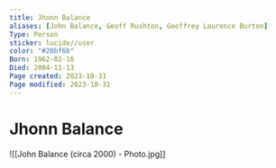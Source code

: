 ```yaml
---
title: Jhonn Balance
aliases: [John Balance, Geoff Rushton, Geoffrey Laurence Burton]
Type: Person
sticker: lucide//user
color: "#20bf6b"
Born: 1962-02-16
Died: 2004-11-13
Page created: 2023-10-31
Page modified: 2023-10-31
---
```


# Jhonn Balance

![[John Balance (circa 2000) - Photo.jpg]]
